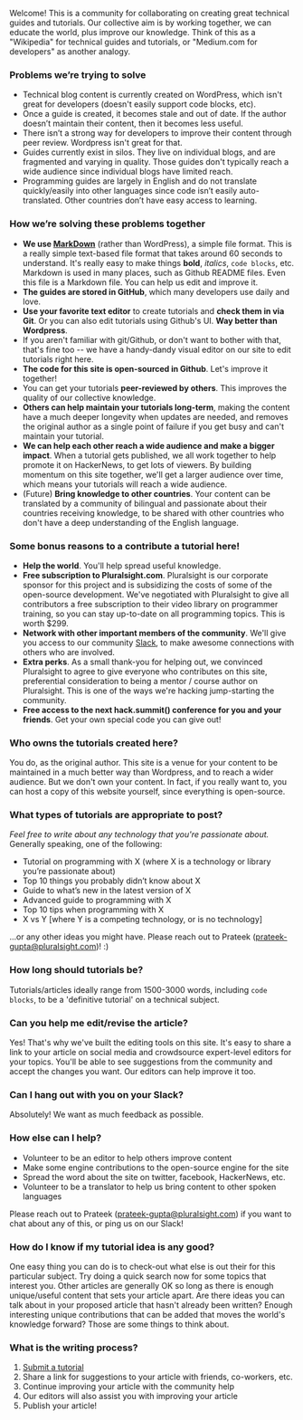 Welcome!  This is a community for collaborating on creating great technical guides and tutorials.
Our collective aim is by working together, we can educate the world, plus improve our knowledge.
Think of this as a "Wikipedia" for technical guides and tutorials, or "Medium.com for developers" as another analogy.

### Problems we’re trying to solve

- Technical blog content is currently created on WordPress, which isn't great for developers (doesn't easily support code blocks, etc).
- Once a guide is created, it becomes stale and out of date. If the author doesn’t maintain their content, then it becomes less useful.
- There isn’t a strong way for developers to improve their content through peer review.  Wordpress isn't great for that.
- Guides currently exist in silos.  They live on individual blogs, and are fragmented and varying in quality.  Those guides don't typically reach a wide audience since individual blogs have limited reach.
- Programming guides are largely in English and do not translate quickly/easily into other languages since code isn’t easily auto-translated.  Other countries don’t have easy access to learning.

### How we’re solving these problems together

- **We use [MarkDown](http://daringfireball.net/projects/markdown/basics)** (rather than WordPress), a simple file format.  This is a really simple text-based file format that takes around 60 seconds to understand.  It's really easy to make things **bold**, _italics_, `code blocks`, etc.  Markdown is used in many places, such as Github README files.  Even this file is a Markdown file.  You can help us edit and improve it.
- **The guides are stored in GitHub**, which many developers use daily and love.
- **Use your favorite text editor** to create tutorials and **check them in via Git**.  Or you can also edit tutorials using Github's UI.  **Way better than Wordpress**.
- If you aren't familiar with git/Github, or don't want to bother with that, that's fine too -- we have a handy-dandy visual editor on our site to edit tutorials right here.
- **The code for this site is open-sourced in Github**.  Let's improve it together!
- You can get your tutorials **peer-reviewed by others**.  This improves the quality of our collective knowledge.
- **Others can help maintain your tutorials long-term**, making the content have a much deeper longevity when updates are needed, and removes the original author as a single point of failure if you get busy and can't maintain your tutorial.
- **We can help each other reach a wide audience and make a bigger impact**.  When a tutorial gets published, we all work together to help promote it on HackerNews, to get lots of viewers.  By building momentum on this site together, we'll get a larger audience over time, which means your tutorials will reach a wide audience.
- (Future) **Bring knowledge to other countries**.  Your content can be translated by a community of bilingual and passionate about their countries receiving knowledge, to be shared with other countries who don't have a deep understanding of the English language.

### Some bonus reasons to a contribute a tutorial here!
* **Help the world**.  You'll help spread useful knowledge.
* **Free subscription to Pluralsight.com**.  Pluralsight is our corporate sponsor for this project and is subsidizing the costs of some of the open-source development.  We've negotiated with Pluralsight to give all contributors a free subscription to their video library on programmer training, so you can stay up-to-date on all programming topics.  This is worth $299.
* **Network with other important members of the community**.  We'll give you access to our community [Slack](https://hackguides.typeform.com/to/ZroxPD), to make awesome connections with others who are involved.
* **Extra perks**.  As a small thank-you for helping out, we convinced Pluralsight to agree to give everyone who contributes on this site, preferential consideration to being a mentor / course author on Pluralsight.  This is one of the ways we're hacking jump-starting the community.
* **Free access to the next hack.summit() conference for you and your friends**.  Get your own special code you can give out!

### Who owns the tutorials created here?

You do, as the original author.  This site is a venue for your content to be maintained in a much better way than Wordpress, and to reach a wider audience.  But we don't own your content.  In fact, if you really want to, you can host a copy of this website yourself, since everything is open-source.

### What types of tutorials are appropriate to post?

*Feel free to write about any technology that you're passionate about.* Generally speaking, one of the following:

* Tutorial on programming with X (where X is a technology or library you’re passionate about)
* Top 10 things you probably didn’t know about X
* Guide to what’s new in the latest version of X
* Advanced guide to programming with X
* Top 10 tips when programming with X
* X vs Y [where Y is a competing technology, or is no technology]

...or any other ideas you might have.  Please reach out to Prateek (prateek-gupta@pluralsight.com)! :)

### How long should tutorials be?

Tutorials/articles ideally range from 1500-3000 words, including `code blocks`, to be a 'definitive tutorial' on a technical subject.

### Can you help me edit/revise the article?
Yes! That's why we've built the editing tools on this site. It's easy to share a link to your article on social media and crowdsource expert-level editors for your topics. You'll be able to see suggestions from the community and accept the changes you want. Our editors can help improve it too.

### Can I hang out with you on your Slack?

Absolutely!  We want as much feedback as possible.

### How else can I help?

* Volunteer to be an editor to help others improve content
* Make some engine contributions to the open-source engine for the site
* Spread the word about the site on twitter, facebook, HackerNews, etc.
* Volunteer to be a translator to help us bring content to other spoken languages

Please reach out to Prateek (prateek-gupta@pluralsight.com) if you want to chat about any of this, or ping us on our Slack!

### How do I know if my tutorial idea is any good?
One easy thing you can do is to check-out what else is out their for this particular subject. Try doing a quick search now for some topics that interest you. Other articles are generally OK so long as there is enough unique/useful content that sets your article apart. Are there ideas you can talk about in your proposed article that hasn't already been written? Enough interesting unique contributions that can be added that moves the world's knowledge forward? Those are some things to think about.

### What is the writing process?
1. [Submit a tutorial](/write/)
2. Share a link for suggestions to your article with friends, co-workers, etc.
3. Continue improving your article with the community help
4. Our editors will also assist you with improving your article
5. Publish your article!
